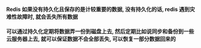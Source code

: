 #### Redis 如果没有持久化且保存的是计较重要的数据, 没有持久化的话, redis 遇到灾难性故障时, 就会丢失所有数据

#### 可以通过持久化定期将数据弄一份到磁盘上去, 然后定期比如说同步和备份到一些云服务器上去, 就可以保证数据不会全部丢失, 可以恢复一部分数据回来的

